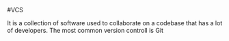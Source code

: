 #VCS

It is a collection of software used to collaborate on a codebase that has a lot of developers.
The most common version controll is Git
